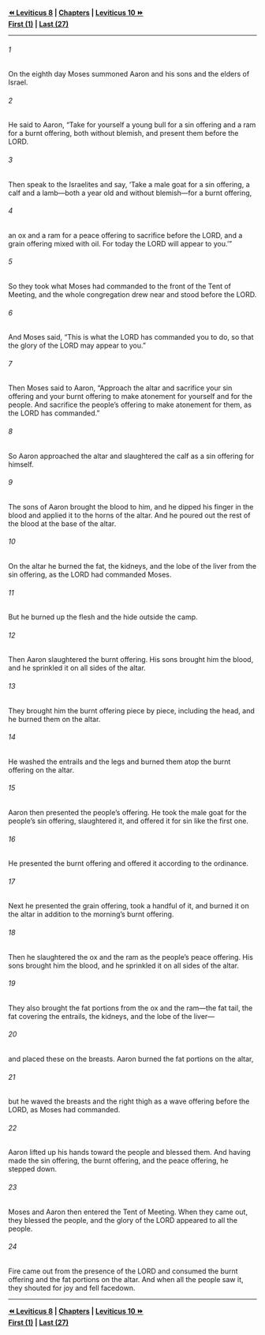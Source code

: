   
**[⏪ Leviticus 8](./Leviticus%208.md) | [Chapters](./_index.md) | [Leviticus 10 ⏩](./Leviticus%2010.md)**  
**[First (1)](./Leviticus%201.md) | [Last (27)](./Leviticus%2027.md)**  
  
---  
  
###### 1  
On the eighth day Moses summoned Aaron and his sons and the elders of Israel.  
  
###### 2  
He said to Aaron, “Take for yourself a young bull for a sin offering and a ram for a burnt offering, both without blemish, and present them before the LORD.  
  
###### 3  
Then speak to the Israelites and say, ‘Take a male goat for a sin offering, a calf and a lamb—both a year old and without blemish—for a burnt offering,  
  
###### 4  
an ox and a ram for a peace offering to sacrifice before the LORD, and a grain offering mixed with oil. For today the LORD will appear to you.’”  
  
###### 5  
So they took what Moses had commanded to the front of the Tent of Meeting, and the whole congregation drew near and stood before the LORD.  
  
###### 6  
And Moses said, “This is what the LORD has commanded you to do, so that the glory of the LORD may appear to you.”  
  
###### 7  
Then Moses said to Aaron, “Approach the altar and sacrifice your sin offering and your burnt offering to make atonement for yourself and for the people. And sacrifice the people’s offering to make atonement for them, as the LORD has commanded.”  
  
###### 8  
So Aaron approached the altar and slaughtered the calf as a sin offering for himself.  
  
###### 9  
The sons of Aaron brought the blood to him, and he dipped his finger in the blood and applied it to the horns of the altar. And he poured out the rest of the blood at the base of the altar.  
  
###### 10  
On the altar he burned the fat, the kidneys, and the lobe of the liver from the sin offering, as the LORD had commanded Moses.  
  
###### 11  
But he burned up the flesh and the hide outside the camp.  
  
###### 12  
Then Aaron slaughtered the burnt offering. His sons brought him the blood, and he sprinkled it on all sides of the altar.  
  
###### 13  
They brought him the burnt offering piece by piece, including the head, and he burned them on the altar.  
  
###### 14  
He washed the entrails and the legs and burned them atop the burnt offering on the altar.  
  
###### 15  
Aaron then presented the people’s offering. He took the male goat for the people’s sin offering, slaughtered it, and offered it for sin like the first one.  
  
###### 16  
He presented the burnt offering and offered it according to the ordinance.  
  
###### 17  
Next he presented the grain offering, took a handful of it, and burned it on the altar in addition to the morning’s burnt offering.  
  
###### 18  
Then he slaughtered the ox and the ram as the people’s peace offering. His sons brought him the blood, and he sprinkled it on all sides of the altar.  
  
###### 19  
They also brought the fat portions from the ox and the ram—the fat tail, the fat covering the entrails, the kidneys, and the lobe of the liver—  
  
###### 20  
and placed these on the breasts. Aaron burned the fat portions on the altar,  
  
###### 21  
but he waved the breasts and the right thigh as a wave offering before the LORD, as Moses had commanded.  
  
###### 22  
Aaron lifted up his hands toward the people and blessed them. And having made the sin offering, the burnt offering, and the peace offering, he stepped down.  
  
###### 23  
Moses and Aaron then entered the Tent of Meeting. When they came out, they blessed the people, and the glory of the LORD appeared to all the people.  
  
###### 24  
Fire came out from the presence of the LORD and consumed the burnt offering and the fat portions on the altar. And when all the people saw it, they shouted for joy and fell facedown.  
  
  
---  
  
**[⏪ Leviticus 8](./Leviticus%208.md) | [Chapters](./_index.md) | [Leviticus 10 ⏩](./Leviticus%2010.md)**  
**[First (1)](./Leviticus%201.md) | [Last (27)](./Leviticus%2027.md)**  
  
